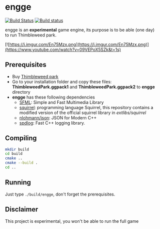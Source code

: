 # engge
[![Build Status](https://travis-ci.org/scemino/engge.svg?branch=master)](https://travis-ci.org/scemino/engge)
[![Build status](https://ci.appveyor.com/api/projects/status/i3u9klo4o762lacf?svg=true)](https://ci.appveyor.com/project/scemino/engge)

engge is an **experimental** game engine, its purpose is to be able (one day) to run Thimbleweed park.

[![https://i.imgur.com/En75Mzx.png](https://i.imgur.com/En75Mzx.png)](https://www.youtube.com/watch?v=09VEPoX5SZk&t=1s)

## Prerequisites

* Buy [Thimbleweed park](https://thimbleweedpark.com)
* Go to your installation folder and copy these files:  **ThimbleweedPark.ggpack1** and **ThimbleweedPark.ggpack2** to **engge** directory
* **engge** has these following dependencies
  * [SFML](https://www.sfml-dev.org/): Simple and Fast Multimedia Library
  * [squirrel](http://www.squirrel-lang.org/): programming language Squirrel, this repository contains a modified version of the official squirrel library in *extlibs/squirrel*
  * [nlohmann/json](https://github.com/nlohmann/json): JSON for Modern C++
  * [spdlog](https://github.com/gabime/spdlog): Fast C++ logging library.

## Compiling

```bash
mkdir build
cd build
cmake ..
cmake --build .
cd ..
```

## Running

Just type `./build/engge`, don't forget the prerequisites.

## Disclaimer

This project is experimental, you won't be able to run the full game
